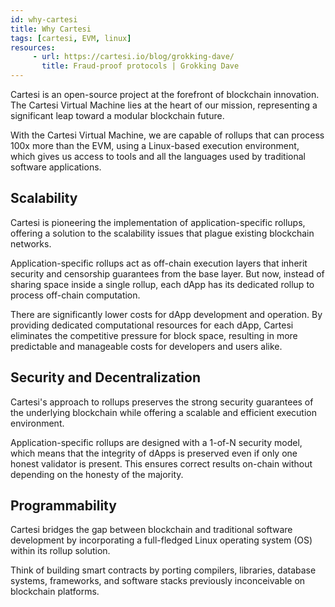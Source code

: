 ```yaml
---
id: why-cartesi
title: Why Cartesi
tags: [cartesi, EVM, linux]
resources: 
     - url: https://cartesi.io/blog/grokking-dave/
       title: Fraud-proof protocols | Grokking Dave
---
```


Cartesi is an open-source project at the forefront of blockchain innovation.
The Cartesi Virtual Machine lies at the heart of our mission, representing a significant leap toward a modular blockchain future. 

With the Cartesi Virtual Machine, we are capable of rollups that can process 100x more than the EVM, using a Linux-based execution environment, which gives us access to tools and all the languages used by traditional software applications.

## Scalability

Cartesi is pioneering the implementation of application-specific rollups, offering a solution to the scalability issues that plague existing blockchain networks. 

Application-specific rollups act as off-chain execution layers that inherit security and censorship guarantees from the base layer. But now, instead of sharing space inside a single rollup, each dApp has its dedicated rollup to process off-chain computation. 

There are significantly lower costs for dApp development and operation. By providing dedicated computational resources for each dApp, Cartesi eliminates the competitive pressure for block space, resulting in more predictable and manageable costs for developers and users alike.

## Security and Decentralization
Cartesi's approach to rollups preserves the strong security guarantees of the underlying blockchain while offering a scalable and efficient execution environment. 

Application-specific rollups are designed with a 1-of-N security model, which means that the integrity of dApps is preserved even if only one honest validator is present. This ensures correct results on-chain without depending on the honesty of the majority.

## Programmability

Cartesi bridges the gap between blockchain and traditional software development by incorporating a full-fledged Linux operating system (OS) within its rollup solution. 

Think of building smart contracts by porting compilers, libraries, database systems, frameworks, and software stacks previously inconceivable on blockchain platforms.



